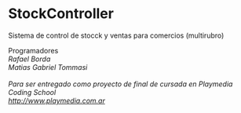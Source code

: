 # StockController
Sistema de control de stocck y ventas para comercios (multirubro)<br/>

Programadores<br/>
<i style="width:50px"/>Rafael Borda<br/>
<i style="width:50px"/>Matias Gabriel Tommasi<br/>
  <br/>
Para ser entregado como proyecto de final de cursada en Playmedia Coding School<br/>
http://www.playmedia.com.ar
